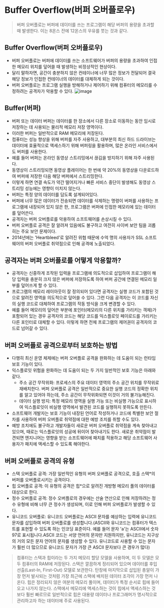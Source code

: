 # Buffer Overflow(버퍼 오버플로우)
> 버퍼 오버플로는 버퍼에 데이터를 쓰는 프로그램이 해당 버퍼의 용량을 초과할 때 발생한다.
> 이는 8온스 잔에 12온스의 우유를 붓는 것과 같다.
## Buffer Overflow(버퍼 오버플로우)
- 버퍼 오버플로는 버퍼에 데이터를 쓰는 소프트웨어가 버퍼의 용량을 초과하여 인접한 메모리 위치를 덮어쓸 때 발생하는 비정상적인 현상이다.
- 달리 말하자면, 공간이 충분하지 않은 컨테이너에 너무 많은 정보가 전달되어 결국 해당 정보가 인접한 컨테이너의 데이터를 대체하게 되는 것이다.
- 버퍼 오버플로는 프로그램 실행을 방해하거나 제어하기 위해 컴퓨터의 메모리를 수정하려는 공격자가 악용할 수 있다.
![image](https://github.com/user-attachments/assets/8d9aeeaa-2796-4fd8-b3ae-a1e06e19527d)
## Buffer(버퍼)
- 버퍼 또는 데이터 버퍼는 데이터를 한 장소에서 다른 장소로 이동하는 동안 임시로 저장하는 데 사용되는 물리적 메모리 저장 영역이다.
- 이러한 버퍼는 일반적으로 RAM 메모리에 저장된다.
- 컴퓨터는 성능 향상을 위해 버퍼를 자주 사용하고, 대부분의 최신 하드 드라이브는 데이터에 효율적으로 액세스하기 위해 버퍼링을 활용하며, 많은 온라인 서비스에서도 버퍼를 사용한다.
- 예를 들어 버퍼는 온라인 동영상 스트리밍에서 끊김을 방지하기 위해 자주 사용된다.
- 동영상이 스트리밍되면 동영상 플레이어는 한 번에 약 20%의 동영상을 다운로드하여 버퍼에 저장한 다음 해당 버퍼에서 스트리밍한다.
- 이렇게 하면 연결 속도가 약간 떨어지거나 빠른 서비스 중단이 발생해도 동영상 스트리밍 성능에는 영향이 미치지 않는다.
- 버퍼는 특정 양의 데이터를 담도록 설계되어있다.
- 버퍼에 너무 많은 데이터가 전송되면 데이터를 삭제하는 명령이 버퍼를 사용하는 프로그램에 내장되어 있지 않은 한, 프로그램은 버퍼에 인접한 메모리에 있는 데이터를 덮어쓴다.
- 공격자는 버퍼 오버플로를 악용하여 소프트웨어를 손상시킬 수 있다.
- 버퍼 오버플로 공격은 잘 알려져 있음에도 불구하고 여전히 사이버 보안 팀을 괴롭히는 주요 보안 문제이다.
- 2014년에는 'Heartbleed'로 알려진 위협 때문에 수억 명의 사용자가 SSL 소프트웨어의 버퍼 오버플로 취약점으로 인해 공격에 노출되었다.
## 공격자는 버퍼 오버플로를 어떻게 악용할까?
- 공격자는 신중하게 조작된 입력을 프로그램에 의도적으로 삽입하여 프로그램이 해당 입력을 충분히 크지 않은 버퍼에 저장하도록 하여 버퍼 공간에 연결된 메모리 일부를 덮어쓰게 할 수 있다.
- 프로그램의 메모리 레이아웃이 잘 정의되어 있다면 공격자는 실행 코드가 포함된 것으로 알려진 영역을 의도적으로 덮어쓸 수 있다. 그런 다음 공격자는 이 코드를 자신의 실행 코드로 대체하여 프로그램의 작동 방식을 크게 변경할 수 있다.
- 예를 들어 메모리의 덮어쓴 부분에 포인터(메모리의 다른 위치를 가리키는 객체)가 포함되어 있는 경우 공격자의 코드는 해당 코드를 익스플로잇 페이로드를 가리키는 다른 포인터로 대체할 수 있다. 이렇게 하면 전체 프로그램의 제어권이 공격자의 코드로 넘어갈 수 있다.
## 버퍼 오버플로 공격으로부터 보호하는 방법
- 다행히 최신 운영 체제에는 버퍼 오버플로 공격을 완화하는 데 도움이 되는 런타임 보호 기능이 있다.
- 익스플로잇 위험을 완화하는 데 도움이 되는 두 가지 일반적인 보호 기능은 아래와 같다.
  - 주소 공간 무작위화: 프로세스의 주요 데이터 영역의 주소 공간 위치를 무작위로 재배치한다. 버퍼 오버플로 공격은 일반적으로 중요한 실행 코드의 정확한 위치를 알고 있어야 하는데, 주소 공간이 무작위화되면 이것이 거의 불가능해진다.
  - 데이터 실행 방지: 특정 메모리 영역을 실행 가능 또는 비실행 가능으로 표시하여 익스플로잇이 비실행 영역에서 발견된 코드를 실행하지 못하도록 만든다.
- 소프트웨어 개발자는 보호 기능이 내장된 언어로 작성하거나 코드에 특별한 보안 절차를 사용하여 버퍼 오버플로 취약점에 대한 예방 조치를 취할 수도 있다.
- 예방 조치에도 불구하고 개발자들이 새로운 버퍼 오버플로 취약점을 계속 찾아내고 있으며, 때로는 익스플로잇의 성공에 뒤이어 찾아내기도 한다. 새로운 취약점이 발견되면 엔지니어는 영향을 받는 소프트웨어에 패치를 적용하고 해당 소프트웨어 사용자가 패치에 액세스할 수 있도록 해야한다.
## 버퍼 오버플로 공격의 유형
- 스택 오버플로 공격: 가장 일반적인 유형의 버퍼 오버플로 공격으로, 호출 스택*의 버퍼를 오버플로시키는 공격이다.
- 힙 오버플로 공격: 이 유형의 공격은 힙*으로 알려진 개방형 메모리 풀의 데이터를 대상으로 한다.
- 정수 오버플로 공격: 정수 오버플로의 경우에는 산술 연산으로 인해 저장하려는 정수 유형에 비해 너무 큰 정수가 생성되며, 이로 인해 버퍼 오버플로가 발생할 수 있다.
- 유니코드 오버플로: 유니코드 오버플로는 ASCII 문자를 예상하는 입력에 유니코드 문자를 삽입하여 버퍼 오버플로를 생성합니다.(ASCII와 유니코드는 컴퓨터가 텍스트를 표현할 수 있도록 하는 인코딩 표준이다. 예를 들어 문자 'a'는 ASCII에서 숫자 97로 표시됩니다.ASCII 코드는 서양 언어의 문자만 지원하지만, 유니코드는 지구상의 거의 모든 문자 언어의 문자를 생성할 수 있다. 유니코드로 사용할 수 있는 문자가 훨씬 더 많으므로 유니코드 문자가 가장 큰 ASCII 문자보다 큰 경우가 많다)
> 컴퓨터는 스택과 힙이라는 두 가지 메모리 할당 모델을 사용하며, 이 두 모델은 모두 컴퓨터의 RAM에 저장된다. 스택은 깔끔하게 정리되어 있으며 데이터를 후입선출(Last-In, First-Out) 모델로 보관한다. 탄창에 마지막으로 삽입된 총알이 가장 먼저 발사되는 것처럼 가장 최근에 스택에 배치된 데이터 조각이 가장 먼저 나온다. 힙은 정리되지 않은 여분의 메모리 풀이며, 데이터가 특정 순서로 힙에 들어오고 나가지 않는다. 스택에서 메모리에 액세스하는 것이 힙에서 액세스하는 것보다 훨씬 빠르므로 일반적으로 힙은 대용량 데이터나 프로그래머가 명시적으로 관리하고자 하는 데이터에 주로 사용된다.
